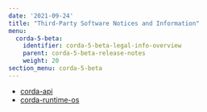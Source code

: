 ```yaml
---
date: '2021-09-24'
title: "Third-Party Software Notices and Information"
menu:
  corda-5-beta:
    identifier: corda-5-beta-legal-info-overview
    parent: corda-5-beta-release-notes
    weight: 20
section_menu: corda-5-beta
---
```

* [corda-api](legal-info-api.html)
* [corda-runtime-os](legal-info-runtime-os.html)
